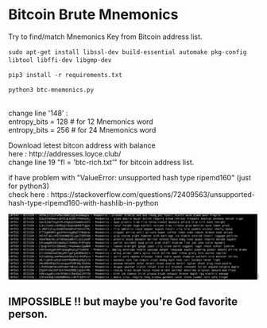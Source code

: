 #  Bitcoin Brute Mnemonics
Try to find/match Mnemonics Key from Bitcoin address list.

```
sudo apt-get install libssl-dev build-essential automake pkg-config libtool libffi-dev libgmp-dev
```
```
pip3 install -r requirements.txt
```
```
python3 btc-mnemonics.py
```
<br>change line '148' :
<br>entropy_bits = 128 # for 12 Mnemonics word
<br>entropy_bits = 256 # for 24 Mnemonics word

<p>Download letest bitcon address with balance
<br>here : http://addresses.loyce.club/
<br>change line 19 "fl = 'btc-rich.txt'" for bitcoin address list.

<p>if have problem with "ValueError: unsupported hash type ripemd160" (just for python3)
<br>check here : https://stackoverflow.com/questions/72409563/unsupported-hash-type-ripemd160-with-hashlib-in-python

<p>
<img src="https://github.com/rouze-d/btc-mnemonics/blob/main/screenshot.png"/>
<br>
<h2> IMPOSSIBLE !! but maybe you're God favorite person.
